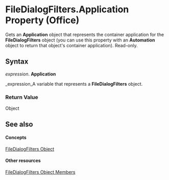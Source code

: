 
# FileDialogFilters.Application Property (Office)

Gets an  **Application** object that represents the container application for the **FileDialogFilters** object (you can use this property with an **Automation** object to return that object's container application). Read-only.


## Syntax

 _expression_. **Application**

 _expression_A variable that represents a  **FileDialogFilters** object.


### Return Value

Object


## See also


#### Concepts


 [FileDialogFilters Object](a74663cf-ad63-e41a-8d5e-e51e8a20c173.md)
#### Other resources


 [FileDialogFilters Object Members](badd8f49-3f59-837f-ed20-a4a849910d4c.md)
